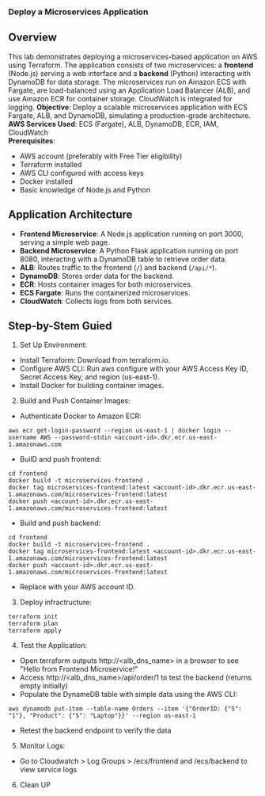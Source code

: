 ### Deploy a Microservices Application

## Overview
This lab demonstrates deploying a microservices-based application on AWS using Terraform. The application consists of two microservices: a **frontend** (Node.js) serving a web interface and a **backend** (Python) interacting with DynamoDB for data storage. The microservices run on Amazon ECS with Fargate, are load-balanced using an Application Load Balancer (ALB), and use Amazon ECR for container storage. CloudWatch is integrated for logging.
**Objective**: Deploy a scalable microservices application with ECS Fargate, ALB, and DynamoDB, simulating a production-grade architecture.
**AWS Services Used**: ECS (Fargate), ALB, DynamoDB, ECR, IAM, CloudWatch  
**Prerequisites**:
- AWS account (preferably with Free Tier eligibility)
- Terraform installed
- AWS CLI configured with access keys
- Docker installed
- Basic knowledge of Node.js and Python
## Application Architecture
- **Frontend Microservice**: A Node.js application running on port 3000, serving a simple web page.
- **Backend Microservice**: A Python Flask application running on port 8080, interacting with a DynamoDB table to retrieve order data.
- **ALB**: Routes traffic to the frontend (`/`) and backend (`/api/*`).
- **DynamoDB**: Stores order data for the backend.
- **ECR**: Hosts container images for both microservices.
- **ECS Fargate**: Runs the containerized microservices.
- **CloudWatch**: Collects logs from both services.

## Step-by-Stem Guied
1.  Set Up Environment:
-  Install Terraform: Download from terraform.io.
-  Configure AWS CLI: Run aws configure with your AWS Access Key ID, Secret Access Key, and region (us-east-1).
-  Install Docker for building container images.
2.  Build and Push Container Images:
-  Authenticate Docker to Amazon ECR:
```
aws ecr get-login-password --region us-east-1 | docker login --username AWS --password-stdin <account-id>.dkr.ecr.us-east-1.amazonaws.com
```
-  BuilD and push frontend:
```
cd frontend
docker build -t microservices-frontend .
docker tag microservices-frontend:latest <account-id>.dkr.ecr.us-east-1.amazonaws.com/microservices-frontend:latest
docker push <account-id>.dkr.ecr.us-east-1.amazonaws.com/microservices-frontend:latest
```

- Build and push backend:
```
cd frontend
docker build -t microservices-frontend .
docker tag microservices-frontend:latest <account-id>.dkr.ecr.us-east-1.amazonaws.com/microservices-frontend:latest
docker push <account-id>.dkr.ecr.us-east-1.amazonaws.com/microservices-frontend:latest
```

- Replace <account-id> with your AWS account ID.

3. Deploy infractructure:
```
terraform init
terraform plan
terraform apply
```
4. Test the Application:

- Open terraform outputs http://<alb_dns_name> in a browser to see "Hello from Frontend Microservice!"
- Access http://<alb_dns_name>/api/order/1 to test the backend (returns empty initially)
- Populate the DynameDB table with simple data using the AWS CLI:
```
aws dynamodb put-item --table-name Orders --item '{"OrderID: {"S": "1"}, "Product": {"S": "Laptop"}}' --region us-east-1
```
- Retest the backend endpoint to verify the data

5. Monitor Logs:
- Go to Cloudwatch > Log Groups > /ecs/frontend and /ecs/backend to view service logs

6. Clean UP
